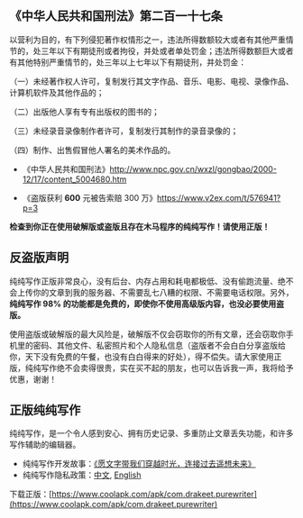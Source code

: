 ## 《中华人民共和国刑法》第二百一十七条

以营利为目的，有下列侵犯著作权情形之一，违法所得数额较大或者有其他严重情节的，处三年以下有期徒刑或者拘役，并处或者单处罚金；违法所得数额巨大或者有其他特别严重情节的，处三年以上七年以下有期徒刑，并处罚金：

（一）未经著作权人许可，复制发行其文字作品、音乐、电影、电视、录像作品、计算机软件及其他作品的；

（二）出版他人享有专有出版权的图书的；

（三）未经录音录像制作者许可，复制发行其制作的录音录像的；

（四）制作、出售假冒他人署名的美术作品的。

* 《中华人民共和国刑法》http://www.npc.gov.cn/wxzl/gongbao/2000-12/17/content_5004680.htm

* 《盗版获利 **600** 元被告索赔 300 万》https://www.v2ex.com/t/576941?p=3

**检查到你正在使用破解版或盗版且存在木马程序的纯纯写作！请使用正版！**

## 反盗版声明

纯纯写作正版非常良心，没有后台、内存占用和耗电都极低、没有偷跑流量、绝不会上传你的文章到我的服务器、不需要乱七八糟的权限、不需要电话权限。另外，**纯纯写作 98% 的功能都是免费的，即使你不使用高级版内容，也没必要使用盗版。**

使用盗版或破解版的最大风险是，破解版不仅会窃取你的所有文章，还会窃取你手机里的密码、其他文件、私密照片和个人隐私信息（盗版者不会白白分享盗版给你，天下没有免费的午餐，也没有白白得来的好处），得不偿失。请大家使用正版，纯纯写作绝不会卖得很贵，实在买不起的朋友，也可以告诉我一声，我将给予优惠，谢谢！

## 正版纯纯写作

纯纯写作，是一个令人感到安心、拥有历史记录、多重防止文章丢失功能，和许多写作辅助的编辑器。

- 纯纯写作开发故事：[《愿文字带我们穿越时光，连接过去遥想未来》](https://sspai.com/post/43650)
- 纯纯写作隐私政策：[中文](https://github.com/drakeet/resources/blob/master/PrivacyPolicy.md), [English](https://github.com/drakeet/resources/blob/master/PrivacyPolicy.md#pure-writer---privacy-policy)

下载正版：[https://www.coolapk.com/apk/com.drakeet.purewriter](https://www.coolapk.com/apk/com.drakeet.purewriter)
